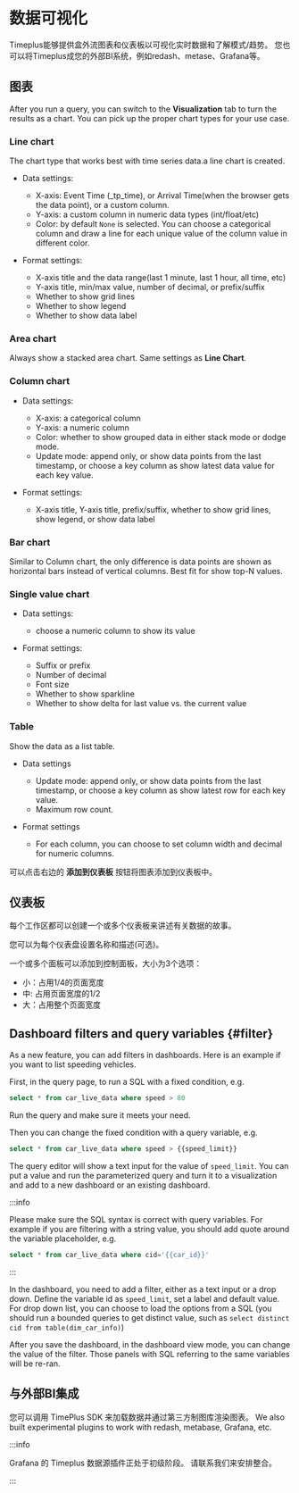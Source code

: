 # 数据可视化

Timeplus能够提供盒外流图表和仪表板以可视化实时数据和了解模式/趋势。 您也可以将Timeplus成您的外部BI系统，例如redash、metase、Grafana等。



## 图表

After you run a query, you can switch to the **Visualization** tab to turn the results as a chart. You can pick up the proper chart types for your use case.

### Line chart

The chart type that works best with time series data.a line chart is created.

* Data settings:
  * X-axis: Event Time (_tp_time), or Arrival Time(when the browser gets the data point), or a custom column.
  * Y-axis: a custom column in numeric data types (int/float/etc)
  * Color: by default `None` is selected. You can choose a categorical column and draw a line for each unique value of the column value in different color.

* Format settings:
  * X-axis title and the data range(last 1 minute, last 1 hour, all time, etc)
  * Y-axis title, min/max value, number of decimal, or prefix/suffix
  * Whether to show grid lines
  * Whether to show legend
  * Whether to show data label


### Area chart

Always show a stacked area chart. Same settings as **Line Chart**.



### Column chart

* Data settings:
  * X-axis: a categorical column
  * Y-axis: a numeric column
  * Color: whether to show grouped data in either stack mode or dodge mode.
  * Update mode: append only, or show data points from the last timestamp, or choose a key column as show latest data value for each key value.

* Format settings:
  * X-axis title, Y-axis title, prefix/suffix, whether to show grid lines, show legend, or show data label


### Bar chart

Similar to Column chart, the only difference is data points are shown as horizontal bars instead of vertical columns. Best fit for show top-N values.

### Single value chart

* Data settings:
  * choose a numeric column to show its value

* Format settings:
  * Suffix or prefix
  * Number of decimal
  * Font size
  * Whether to show sparkline
  * Whether to show delta for last value vs. the current value


### Table

Show the data as a list table.

* Data settings
  * Update mode: append only, or show data points from the last timestamp, or choose a key column as show latest row for each key value.
  * Maximum row count.

* Format settings
  * For each column, you can choose to set column width and decimal for numeric columns.


可以点击右边的 **添加到仪表板** 按钮将图表添加到仪表板中。

## 仪表板

每个工作区都可以创建一个或多个仪表板来讲述有关数据的故事。

您可以为每个仪表盘设置名称和描述(可选)。

一个或多个面板可以添加到控制面板，大小为3个选项：

* 小：占用1/4的页面宽度
* 中: 占用页面宽度的1/2
* 大：占用整个页面宽度



## Dashboard filters and query variables {#filter}

As a new feature, you can add filters in dashboards. Here is an example if you want to list speeding vehicles.

First, in the query page, to run a SQL with a fixed condition, e.g.

```sql
select * from car_live_data where speed > 80
```

Run the query and make sure it meets your need.

Then you can change the fixed condition with a query variable, e.g.

```sql
select * from car_live_data where speed > {{speed_limit}}
```

The query editor will show a text input for the value of `speed_limit`. You can put a value and run the parameterized query and turn it to a visualization and add to a new dashboard or an existing dashboard.

:::info

Please make sure the SQL syntax is correct with query variables. For example if you are filtering with a string value, you should add quote around the variable placeholder, e.g.

```sql
select * from car_live_data where cid='{{car_id}}'
```

:::

In the dashboard, you need to add a filter, either as a text input or a drop down. Define the variable id as `speed_limit`, set a label and default value. For drop down list, you can choose to load the options from a SQL (you should run a bounded queries to get distinct value, such as `select distinct cid from table(dim_car_info)`)

After you save the dashboard, in the dashboard view mode, you can change the value of the filter. Those panels with SQL referring to the same variables will be re-ran.



## 与外部BI集成

您可以调用 TimePlus SDK 来加载数据并通过第三方制图库渲染图表。  We also built experimental plugins to work with redash, metabase, Grafana, etc.

:::info

Grafana 的 Timeplus 数据源插件正处于初级阶段。 请联系我们来安排整合。

:::


